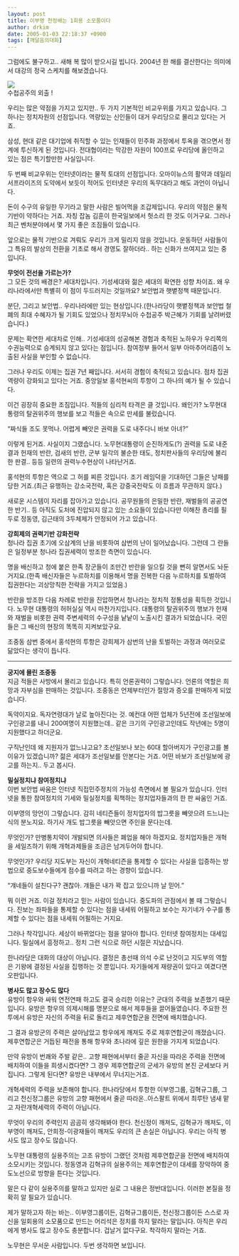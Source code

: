 ```yaml
---
layout: post
title: 이부영 천정배는 1회용 소모품이다
author: drkim
date: 2005-01-03 22:18:37 +0900
tags: [깨달음의대화]
---
```

그럼에도 불구하고.. 새해 복 많이 받으시길 빕니다. 2004년 한 해를 결산한다는 의미에서 대강의 정국 스케치를 해보겠습니다. 
  



    

    
          
  
![](http://www1.seoprise.com/victory/osjoon/bbs/data/editor_01/slow_down.jpg)   
수첩공주의 외출 ! 
    
    

  
  
우리는 많은 약점을 가지고 있지만.. 두 가지 기본적인 비교우위를 가지고 있습니다. 그 하나는 정치자원의 선점입니다. 역량있는 신인들이 대거 우리당으로 몰리고 있다는 거죠.    
  
삼성, 현대 같은 대기업에 취직할 수 있는 인재들이 민주화 과정에서 투옥을 겪으면서 정계에 투신하게 된 것입니다. 전대협이라는 막강한 자원이 100프로 우리당에 올인하고 있는 점은 특기할만한 사실입니다. 
  
  
두 번째 비교우위는 인터넷이라는 물적 토대의 선점입니다. 오마이뉴스의 활약과 데일리서프라이즈의 도약에서 보듯이 적어도 인터넷은 우리의 독무대라고 해도 과언이 아닙니다.    
  
돈이 수구의 유일한 무기라고 말한 사람은 빌어먹을 조갑제입니다. 우리의 약점은 물적 기반이 약하다는 거죠. 자칭 잡놈 김훈이 한국일보에서 헛소리 한 것도 이거구요. 그러나 최근 벤처분야에서 몇 가지 좋은 조짐들이 있습니다.    
  
앞으로는 물적 기반으로 겨뤄도 우리가 크게 밀리지 않을 것입니다. 운동하던 사람들이 그 특유의 발상의 전환을 기초로 해서 경영도 잘하더라.. 하는 신화가 쓰여지고 있는 중입니다.    
  
**무엇이 전선을 가르는가?**  
그 모든 것의 배경은? 세대차입니다. 기성세대와 젊은 세대의 확연한 성향 차이죠. 왜 우리나라에서만 특별히 이 점이 두드러지는 것일까요? 보안법과 햇볕정책 때문입니다.    
  
분단, 그리고 보안법.. 우리나라에만 있는 현상입니다.(한나라당이 햇볕정책과 보안법 철폐의 최대 수혜자가 될 기회도 있었으나 정치무뇌아 수첩공주 박근혜가 기회를 날려버렸습니다.)    
  
문제는 확연한 세대차로 인해.. 기성세대의 성공해본 경험과 축적된 노하우가 우리쪽의 수권능력으로 승계되지 않고 있다는 점입니다. 참여정부 들어서 일부 아마추어리즘이 노출된 사실을 부인할 수 없습니다.    
  
그러나 우리도 이제는 집권 7년 째입니다. 서서히 경험이 축적되고 있습니다. 점차 집권역량이 강화되고 있다는 거죠. 중앙일보 홍석현씨의 투항이 그 하나의 예가 될 수 있습니다.    
  
이건 굉장히 중요한 조짐입니다. 적들의 심리적 타격은 클 것입니다. 왜인가? 노무현대통령의 탈권위주의 행보를 보고 적들은 속으로 만세를 불렀습니다. 
  
  
“짜식들 조도 못먹나. 어렵게 빼앗은 권력을 도로 내주다니 바보 아녀?”    
  
이렇게 된거죠. 사실이지 그랬습니다. 노무현대통령이 순진하게도(?) 권력을 도로 내준 결과 헌재의 반란, 검새의 반란, 군부 일각의 불순한 태도, 정치판사들의 우리당에 불리한 판결.. 등등 일련의 권력누수현상이 나타난거죠.    
  
홍석현의 투항은 역으로 그 허를 찌른 것입니다. 조기 레임덕을 기대하던 그들은 낭패를 당한 거죠.(최근 유행하는 강소국전략, 혹은 강중국전략도 이 흐름과 무관하지 않다.)    
  
새로운 시스템이 자리를 잡아가고 있습니다. 공무원들의 은밀한 반란, 재벌들의 공공연한 반기.. 등 아직도 도처에 진압되지 않고 있는 소요들이 있습니다만 이해찬 총리를 필두로 정동영, 김근태의 3두체제가 안정되어 가고 있습니다.    
  
**강희제의 권력기반 강화전략**  
청나라 집권 초기에 오삼계의 난을 비롯하여 삼번의 난이 일어났습니다. 그런데 그 란들은 일정부분 청나라 집권세력이 방조한 측면이 있습니다.    
  
명을 배신하고 청에 붙은 한족 장군들이 조만간 반란을 일으킬 것을 뻔히 알면서도 놔둔 거지요.(한족 배신자들은 누르하치를 이용해서 명을 전복한 다음 누르하치를 토벌하여 집권한다는 괴상망칙한 전략을 가지고 있었음.) 
  
  
반란을 방조한 다음 차례로 반란을 진압하면서 청나라는 정치적 정통성을 획득한 것입니다. 노무현 대통령의 허허실실 역시 마찬가지입니다. 대통령의 탈권위주의 행보가 헌재와 재벌을 비롯한 권력 주변세력의 수구성을 낱낱이 노출시킨 결과가 되었습니다. 국민들은 그 배신의 현장의 똑똑히 지켜보았구요.    
  
조중동 삼번 중에서 홍석현의 투항은 강희제가 삼번의 난을 토벌하는 과정과 여러모로 닮았다는 생각이 듭니다.   
****  
**궁지에 몰린 조중동**  
지금 적들은 사방에서 몰리고 있습니다. 특히 언론권력이 그렇습니다. 언론의 역할은 희망과 자부심을 판매하는 것입니다. 조중동은 언제부터인가 절망과 증오를 판매하게 되었습니다.    
  
독약이지요. 독자연령대가 날로 높아진다는 것. 예컨대 어떤 업체가 5년전에 조선일보에 구인광고를 내니 200여명이 지원했는데.. 같은 크기의 구인광고인데도 작년에는 5명이 지원했다고 하더군요.    
  
구직난인데 왜 지원자가 없느냐고요? 조선일보나 보는 60대 할아버지가 구인광고를 볼 이유가 있겠습니까? 젊은 세대가 조선일보를 안본다는 거죠. 어떤 바보가 조선일보에 광고를 하는지.. 두고 봅시다.    
  
**밀실정치냐 참여정치냐**  
이번 보안법 싸움은 인터넷 직접민주정치의 가능성 측면에서 볼 필요가 있습니다. 인터넷을 통한 참여정치의 기세와 밀실정치를 획책하는 정치업자들과의 한 판 싸움인 거죠.    
  
이부영의 망언이 그렇습니다. 감히 네티즌들이 정치업자의 밥그릇을 빼앗으려 드느냐는 식의 분노지요. 하기사 개도 밥그릇을 빼앗으면 주인을 문다는데.    
  
무엇인가? 만병통치약이 개발되면 의사들은 폐업을 해야 하겠지요. 정치업자들은 개혁을 세일즈하기 위해 개혁과제들을 조금은 남겨두어야 합니다. 
  
  
무엇인가? 우리당 지도부는 자신이 개혁네티즌을 통제할 수 있다는 사실을 입증하는 방법으로 중도보수들에게 점수를 따려고 하는 경향이 있습니다.    
  
“걔네들이 설친다구? 괜찮아. 걔들은 내가 꽉 잡고 있으니까 날 믿어.” 
  
  
뭐 이런 거죠. 이걸 정치라고 믿는 사람이 있습니다. 중도파의 관점에서 볼 때 그렇습니다. 진보는 좌파들을 통제할 수 있다는 점을 내세워 어필하고 보수는 자기네가 수구를 통제할 수 있다는 점을 내세워 어필하는 거지요.    
  
그러나 착각입니다. 세상이 바뀌었다는 점을 알아야 합니다. 인터넷 참여정치는 대세입니다. 밀실에서 흥정하고.. 정치 그런 식으로 하던 시절은 지났습니다. 
  
  
한나라당은 대화의 대상이 아닙니다. 결정은 총선때 의석 수로 난것이고 지도부의 역할은 기왕에 결정된 사실을 집행하는 것 뿐입니다. 자기들에게 재량권이 있다고 여겼다면 오판입니다.    
  
**병사도 많고 장수도 많다**  
유방이 항우와 싸워 연전연패 하고도 결국 승리한 이유는? 군대의 주력을 보존했기 때문입니다. 유방은 항우의 의제시해를 명분으로 해서 제후들을 끌어들였습니다. 주요한 전투에서 유방은 자신의 주력을 뒤로 돌리고 제후연합군을 전면에 배치했습니다. 
  
  
그 결과 유방군의 주력은 살아남았고 항우에게 깨져도 주로 제후연합군이 깨졌습니다. 제후연합군은 거듭된 패전을 통해 항우와 초나라에 깊은 원한을 가지게 되었습니다.    
  
만약 유방이 번쾌와 주발 같은.. 고향 패현에서부터 줄곧 자신을 따라온 주력을 전면에 배치하여 이들을 희생시켰다면? 그 경우 제후연합군의 군세가 유방의 본진 군세보다 커집니다. 그렇게 된다면? 유방은 내부에서 무너지는거죠.    
  
개혁세력의 주력을 보존해야 합니다. 한나라당에서 투항한 이부영그룹, 김혁규그룹, 그리고 천신정그룹은 유방의 고향 패현에서 줄곧 따라온..아스팔트 위에서 최루탄 냄새 맡고 자란개혁세력의 주력이 아닙니다. 
  
  
무엇이 우리의 주력인지 곰곰히 생각해봐야 한다. 천신정이 깨져도, 김혁규가 깨져도, 이부영이 깨져도, 안희정-이광재들이 깨져도 우리의 큰 손실은 아닙니다. 우리는 아직 병사도 많고 장수도 많습니다.    
  
노무현 대통령의 실용주의는 고조 유방이 그랬던 것처럼 제후연합군을 전면에 배치하여 소모시키는 것입니다. 정동영과 김혁규의 실용주의는 제후연합군이 대세를 장악하여 중도노선으로 방향을 튼다는 것입니다.    
  
말은 다 같이 실용주의를 말하고 있지만 실로 그 내용은 정반대입니다. 이러한 본질을 정확히 알 필요가 있습니다.    
  
제가 말하고자 하는 바는.. 이부영그룹이든, 김혁규그룹이든, 천신정그룹이든 스스로 자신을 일회용의 소모품으로 만드는 어리석은 정치를 하지 말라는 말입니다. 아직은 우리에게 병사도 많고 장수도 충분합니다. 겁날거 없다구요. 착각하지 말라는 거죠.    
  
노무현은 무서운 사람입니다. 두번 생각하면 보입니다.